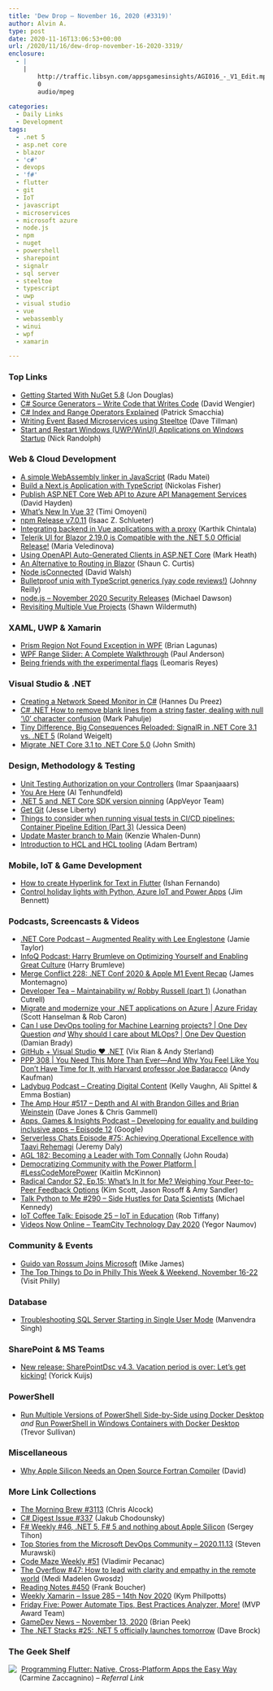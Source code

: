 ```yaml
---
title: 'Dew Drop – November 16, 2020 (#3319)'
author: Alvin A.
type: post
date: 2020-11-16T13:06:53+00:00
url: /2020/11/16/dew-drop-november-16-2020-3319/
enclosure:
  - |
    |
        http://traffic.libsyn.com/appsgamesinsights/AGI016_-_V1_Edit.mp3
        0
        audio/mpeg
        
categories:
  - Daily Links
  - Development
tags:
  - .net 5
  - asp.net core
  - blazor
  - 'c#'
  - devops
  - 'f#'
  - flutter
  - git
  - IoT
  - javascript
  - microservices
  - microsoft azure
  - node.js
  - npm
  - nuget
  - powershell
  - sharepoint
  - signalr
  - sql server
  - steeltoe
  - typescript
  - uwp
  - visual studio
  - vue
  - webassembly
  - winui
  - wpf
  - xamarin

---
```

### <a name="top"></a>Top Links

  * <a href="https://devblogs.microsoft.com/nuget/getting-started-with-nuget-5-8/?WT.mc_id=DOP-MVP-4025064" target="_blank" rel="noopener noreferrer">Getting Started With NuGet 5.8</a> (Jon Douglas)
  * <a href="http://www.youtube.com/watch?v=3YwwdoRg2F4" target="_blank" rel="noopener noreferrer">C# Source Generators &#8211; Write Code that Writes Code</a> (David Wengier)
  * <a href="https://blog.ndepend.com/c-index-and-range-operators-explained/" target="_blank" rel="noopener noreferrer">C# Index and Range Operators Explained</a> (Patrick Smacchia)
  * <a href="http://www.youtube.com/watch?v=Lk2TrvE5w8s" target="_blank" rel="noopener noreferrer">Writing Event Based Microservices using Steeltoe</a> (Dave Tillman)
  * <a href="http://feedproxy.google.com/~r/NicksNetTravels/~3/ShHkvF4K--8/" target="_blank" rel="noopener noreferrer">Start and Restart Windows (UWP/WinUI) Applications on Windows Startup</a> (Nick Randolph)



### <a name="web"></a>Web & Cloud Development

  * <a href="https://radu-matei.com/blog/a-simple-wasm-linker-js/" target="_blank" rel="noopener noreferrer">A simple WebAssembly linker in JavaScript</a> (Radu Matei)
  * <a href="https://developer.okta.com/blog/2020/11/13/nextjs-typescript" target="_blank" rel="noopener noreferrer">Build a Next.js Application with TypeScript</a> (Nickolas Fisher)
  * <a href="https://www.davidhayden.me:443/blog/publish-asp-net-core-web-api-to-azure-api-management-services" target="_blank" rel="noopener noreferrer">Publish ASP.NET Core Web API to Azure API Management Services</a> (David Hayden)
  * <a href="https://smashingmagazine.com/2020/11/new-vue3-update/" target="_blank" rel="noopener noreferrer">What’s New In Vue 3?</a> (Timi Omoyeni)
  * <a href="https://blog.npmjs.org/post/634699600731815936" target="_blank" rel="noopener noreferrer">npm Release v7.0.11</a> (Isaac Z. Schlueter)
  * <a href="https://coderethinked.com/integrating-backend-in-vue-applications-with-a-proxy/" target="_blank" rel="noopener noreferrer">Integrating backend in Vue applications with a proxy</a> (Karthik Chintala)
  * <a href="https://www.telerik.com/blogs/telerik-ui-for-blazor-2.19.0-is-compatible-with-the-.net-5.0-official-release!" target="_blank" rel="noopener noreferrer">Telerik UI for Blazor 2.19.0 is Compatible with the .NET 5.0 Official Release!</a> (Maria Veledinova)
  * <a href="https://markheath.net/post/openapi-autogen-aspnetcore" target="_blank" rel="noopener noreferrer">Using OpenAPI Auto-Generated Clients in ASP.NET Core</a> (Mark Heath)
  * <a href="https://www.codeproject.com/Articles/5286205/An-Alternative-to-Routing-in-Blazor-2" target="_blank" rel="noopener noreferrer">An Alternative to Routing in Blazor</a> (Shaun C. Curtis)
  * <a href="https://davidwalsh.name/node-isconnected" target="_blank" rel="noopener noreferrer">Node isConnected</a> (David Walsh)
  * <a href="http://blog.johnnyreilly.com/2020/11/bulletproof-uniq-with-typescript.html" target="_blank" rel="noopener noreferrer">Bulletproof uniq with TypeScript generics (yay code reviews!)</a> (Johnny Reilly)
  * <a href="https://nodejs.org/en/blog/vulnerability/november-2020-security-releases" target="_blank" rel="noopener noreferrer">node.js &#8211; November 2020 Security Releases</a> (Michael Dawson)
  * <a href="http://wildermuth.com/2020/11/15/Revisiting-Multiple-Vue-Projects" target="_blank" rel="noopener noreferrer">Revisiting Multiple Vue Projects</a> (Shawn Wildermuth)



### <a name="silverlight"></a>XAML, UWP & Xamarin

  * <a href="https://brianlagunas.com/prism-region-not-found-exception-in-wpf/" target="_blank" rel="noopener noreferrer">Prism Region Not Found Exception in WPF</a> (Brian Lagunas)
  * <a href="https://www.syncfusion.com/blogs/post/wpf-range-slider-a-complete-walkthrough.aspx" target="_blank" rel="noopener noreferrer">WPF Range Slider: A Complete Walkthrough</a> (Paul Anderson)
  * <a href="https://askxammy.com/being-friends-with-the-experimental-flags/" target="_blank" rel="noopener noreferrer">Being friends with the experimental flags</a> (Leomaris Reyes)



### <a name="dotnet"></a>Visual Studio & .NET

  * <a href="https://www.developer.com/net/csharp/creating-a-network-speed-monitor-in-c.html" target="_blank" rel="noopener noreferrer">Creating a Network Speed Monitor in C#</a> (Hannes Du Preez)
  * <a href="http://feedproxy.google.com/~r/MetadataConsulting/~3/JS8yIsPZG6w/CSharp-dotNet-How-to-remove-blank-lines-from-a-string-faster-dealing-with-null-character-confusion.html" target="_blank" rel="noopener noreferrer">C# .NET How to remove blank lines from a string faster, dealing with null &#8216;\0&#8217; character confusion</a> (Mark Pahulje)
  * <a href="https://weblogs.asp.net/rweigelt/tiny-difference-big-consequences-reloaded-signalr-in-net-core-3-1-vs-net-5?WT.mc_id=DOP-MVP-4025064" target="_blank" rel="noopener noreferrer">Tiny Difference, Big Consequences Reloaded: SignalR in .NET Core 3.1 vs. .NET 5</a> (Roland Weigelt)
  * <a href="https://solrevdev.com/2020/11/13/how-to-migrate-from-dotnet-core-31-to-dotnet-core-50.html" target="_blank" rel="noopener noreferrer">Migrate .NET Core 3.1 to .NET Core 5.0</a> (John Smith)



### <a name="design"></a>Design, Methodology & Testing

  * <a href="https://imar.spaanjaars.com/616/unit-testing-authorization-on-your-controllers" target="_blank" rel="noopener noreferrer">Unit Testing Authorization on your Controllers</a> (Imar Spaanjaaars)
  * <a href="https://www.simplethread.com/you-are-here/" target="_blank" rel="noopener noreferrer">You Are Here</a> (Al Tenhundfeld)
  * <a href="https://www.appveyor.com/blog/2020/11/14/dotnet-5-and-dotnet-core-sdk-version-pinning/" target="_blank" rel="noopener noreferrer">.NET 5 and .NET Core SDK version pinning</a> (AppVeyor Team)
  * <a href="http://feedproxy.google.com/~r/JesseLiberty-SilverlightGeek/~3/PpXXx4TA0Fk/" target="_blank" rel="noopener noreferrer">Get Git</a> (Jesse Liberty)
  * <a href="https://devblogs.microsoft.com/devops/things-to-consider-when-running-visual-tests-in-ci-cd-pipelines-container-pipeline-edition-part-3/?WT.mc_id=DOP-MVP-4025064" target="_blank" rel="noopener noreferrer">Things to consider when running visual tests in CI/CD pipelines: Container Pipeline Edition (Part 3)</a> (Jessica Deen)
  * <a href="https://knzwhalen.com/2020/11/15/update-master-branch-to-main/" target="_blank" rel="noopener noreferrer">Update Master branch to Main</a> (Kenzie Whalen-Dunn)
  * <a href="http://feedproxy.google.com/~r/OctopusDeploy/~3/C47qTNrfeEY/introduction-to-hcl-and-hcl-tooling" target="_blank" rel="noopener noreferrer">Introduction to HCL and HCL tooling</a> (Adam Bertram)



### <a name="mobile"></a>Mobile, IoT & Game Development

  * <a href="https://medium.com/codechai/how-to-create-hyperlink-for-text-in-flutter-ecf7d6019dfb?source=rss----fc8393e7239---4" target="_blank" rel="noopener noreferrer">How to create Hyperlink for Text in Flutter</a> (Ishan Fernando)
  * <a href="https://www.jimbobbennett.io/control-holiday-lights-with-python-azure-iot-and-power-apps/" target="_blank" rel="noopener noreferrer">Control holiday lights with Python, Azure IoT and Power Apps</a> (Jim Bennett)



### <a name="podcasts"></a>Podcasts, Screencasts & Videos

  * <a href="https://dotnetcore.show/episode-64-augmented-reality-with-lee-englestone/" target="_blank" rel="noopener noreferrer">.NET Core Podcast &#8211; Augmented Reality with Lee Englestone</a> (Jamie Taylor)
  * <a href="https://www.infoq.com/podcasts/great-culture-optimizing-yourself/?utm_campaign=infoq_content&utm_source=infoq&utm_medium=feed&utm_term=global" target="_blank" rel="noopener noreferrer">InfoQ Podcast: Harry Brumleve on Optimizing Yourself and Enabling Great Culture</a> (Harry Brumleve)
  * <a href="http://www.mergeconflict.fm/228" target="_blank" rel="noopener noreferrer">Merge Conflict 228: .NET Conf 2020 & Apple M1 Event Recap</a> (James Montemagno)
  * <a href="https://developertea.simplecast.com/episodes/maintainability-w-robby-russell-part-1-3zJ_LD_Z" target="_blank" rel="noopener noreferrer">Developer Tea &#8211; Maintainability w/ Robby Russell (part 1)</a> (Jonathan Cutrell)
  * <a href="https://channel9.msdn.com/Shows/Azure-Friday/Migrate-and-modernize-your-NET-applications-on-Azure?WT.mc_id=DOP-MVP-4025064" target="_blank" rel="noopener noreferrer">Migrate and modernize your .NET applications on Azure | Azure Friday</a> (Scott Hanselman & Rob Caron)
  * <a href="http://www.youtube.com/watch?v=4xEllY41XHI" target="_blank" rel="noopener noreferrer">Can I use DevOps tooling for Machine Learning projects? | One Dev Question</a> _and_ <a href="http://www.youtube.com/watch?v=GrD9laALZJc" target="_blank" rel="noopener noreferrer">Why should I care about MLOps? | One Dev Question</a> (Damian Brady)
  * <a href="http://www.youtube.com/watch?v=YqeIuTYdX4c" target="_blank" rel="noopener noreferrer">GitHub + Visual Studio ❤ .NET</a> (Vix Rian & Andy Sterland)
  * <a href="https://peopleandprojectspodcast.libsyn.com/ppp-308-you-need-this-more-than-everand-why-you-feel-like-you-dont-have-time-for-it-with-harvard-professor-joe-badaracco" target="_blank" rel="noopener noreferrer">PPP 308 | You Need This More Than Ever—And Why You Feel Like You Don’t Have Time for It, with Harvard professor Joe Badaracco</a> (Andy Kaufman)
  * <a href="https://www.ladybug.dev/episodes/creating-digital-content" target="_blank" rel="noopener noreferrer">Ladybug Podcast &#8211; Creating Digital Content</a> (Kelly Vaughn, Ali Spittel & Emma Bostian)
  * <a href="http://feedproxy.google.com/~r/TheAmpHour/~3/QRPKf0zUEug/" target="_blank" rel="noopener noreferrer">The Amp Hour #517 – Depth and AI with Brandon Gilles and Brian Weinstein</a> (Dave Jones & Chris Gammell)
  * <a href="http://traffic.libsyn.com/appsgamesinsights/AGI016_-_V1_Edit.mp3" target="_blank" rel="noopener noreferrer">Apps, Games & Insights Podcast &#8211; Developing for equality and building inclusive apps &#8211; Episode 12</a> (Google)
  * <a href="https://share.transistor.fm/s/c23d56d8" target="_blank" rel="noopener noreferrer">Serverless Chats Episode #75: Achieving Operational Excellence with Taavi Rehemagi</a> (Jeremy Daly)
  * <a href="https://www.ageekleader.com/agl-182-becoming-a-leader-with-tom-connally/" target="_blank" rel="noopener noreferrer">AGL 182: Becoming a Leader with Tom Connally</a> (John Rouda)
  * <a href="https://channel9.msdn.com/Shows/Less-Code-More-Power/Democratizing-Community-with-the-Power-Platform?WT.mc_id=DOP-MVP-4025064" target="_blank" rel="noopener noreferrer">Democratizing Community with the Power Platform | #LessCodeMorePower</a> (Kaitlin McKinnon)
  * <a href="https://www.radicalcandor.com/podcast/peer-to-peer-feedback/" target="_blank" rel="noopener noreferrer">Radical Candor S2, Ep.15: What&#8217;s In It for Me? Weighing Your Peer-to-Peer Feedback Options</a> (Kim Scott, Jason Rosoff & Amy Sandler)
  * <a href="https://talkpython.fm/episodes/show/290/side-hustles-for-data-scientists" target="_blank" rel="noopener noreferrer">Talk Python to Me #290 &#8211; Side Hustles for Data Scientists</a> (Michael Kennedy)
  * <a href="https://robtiffany.com/iot-coffee-talk-episode-25-iot-in-education/" target="_blank" rel="noopener noreferrer">IoT Coffee Talk: Episode 25 – IoT in Education</a> (Rob Tiffany)
  * <a href="https://blog.jetbrains.com/teamcity/2020/11/videos-now-online-teamcity-technology-day-2020/" target="_blank" rel="noopener noreferrer">Videos Now Online – TeamCity Technology Day 2020</a> (Yegor Naumov)



### <a name="events"></a>Community & Events

  * <a href="http://www.i-programmer.info/news/216-python/14144-guido-van-rossum-joins-microsoft.html" target="_blank" rel="noopener noreferrer">Guido van Rossum Joins Microsoft</a> (Mike James)
  * <a href="https://www.uwishunu.com/2020/11/the-top-things-to-do-in-philly-this-week-weekend-november-16-22/" target="_blank" rel="noopener noreferrer">The Top Things to Do in Philly This Week & Weekend, November 16-22</a> (Visit Philly)



### <a name="sql"></a>Database

  * <a href="http://feedproxy.google.com/~r/MSSQLTips-LatestSqlServerTips/~3/CyUAOCf3Dw0/" target="_blank" rel="noopener noreferrer">Troubleshooting SQL Server Starting in Single User Mode</a> (Manvendra Singh)



### <a name="sp"></a>SharePoint & MS Teams

  * <a href="https://techcommunity.microsoft.com/t5/sharepointdsc/new-release-sharepointdsc-v4-3-vacation-period-is-over-let-s-get/ba-p/1736856?WT.mc_id=DOP-MVP-4025064" target="_blank" rel="noopener noreferrer">New release: SharePointDsc v4.3. Vacation period is over: Let&#8217;s get kicking!</a> (Yorick Kuijs)



### <a name="ps"></a>PowerShell

  * <a href="https://trevorsullivan.net/2020/11/13/run-multiple-versions-of-powershell-side-by-side-using-docker-desktop/" target="_blank" rel="noopener noreferrer">Run Multiple Versions of PowerShell Side-by-Side using Docker Desktop</a> _and_ <a href="https://trevorsullivan.net/2020/11/15/run-powershell-in-windows-containers-with-docker-desktop/" target="_blank" rel="noopener noreferrer">Run PowerShell in Windows Containers with Docker Desktop</a> (Trevor Sullivan)



### <a name="misc"></a>Miscellaneous

  * <a href="http://rss.slashdot.org/~r/Slashdot/slashdot/~3/AY5iwDOY0Xg/why-apple-silicon-needs-an-open-source-fortran-compiler" target="_blank" rel="noopener noreferrer">Why Apple Silicon Needs an Open Source Fortran Compiler</a> (David)



### <a name="links"></a>More Link Collections

  * <a href="http://feedproxy.google.com/~r/ReflectivePerspective/~3/ehzTa81RlhY/" target="_blank" rel="noopener noreferrer">The Morning Brew #3113</a> (Chris Alcock)
  * <a href="http://feedproxy.google.com/~r/digest-csharp/~3/bEDDmRjA2ys/337" target="_blank" rel="noopener noreferrer">C# Digest Issue #337</a> (Jakub Chodounsky)
  * <a href="https://sergeytihon.com/2020/11/14/f-weekly-46-net-5-f-5-and-nothing-about-apple-silicon/" target="_blank" rel="noopener noreferrer">F# Weekly #46, .NET 5, F# 5 and nothing about Apple Silicon</a> (Sergey Tihon)
  * <a href="https://devblogs.microsoft.com/devops/top-stories-from-the-microsoft-devops-community-2020-11-13/?WT.mc_id=DOP-MVP-4025064" target="_blank" rel="noopener noreferrer">Top Stories from the Microsoft DevOps Community – 2020.11.13</a> (Steven Murawski)
  * <a href="https://code-maze.com/code-maze-weekly-51/" target="_blank" rel="noopener noreferrer">Code Maze Weekly #51</a> (Vladimir Pecanac)
  * <a href="https://stackoverflow.blog/2020/11/13/the-overflow-47-how-to-lead-with-clarity-and-empathy-in-the-remote-world/" target="_blank" rel="noopener noreferrer">The Overflow #47: How to lead with clarity and empathy in the remote world</a> (Medi Madelen Gwosdz)
  * <a href="http://www.frankysnotes.com/2020/11/reading-notes-450.html" target="_blank" rel="noopener noreferrer">Reading Notes #450</a> (Frank Boucher)
  * <a href="http://weeklyxamarin.com/issues/285" target="_blank" rel="noopener noreferrer">Weekly Xamarin &#8211; Issue 285 &#8211; 14th Nov 2020</a> (Kym Phillpotts)
  * <a href="https://techcommunity.microsoft.com/t5/microsoft-mvp-award-program-blog/friday-five-power-automate-tips-best-practices-analyzer-more/ba-p/1862131?WT.mc_id=DOP-MVP-4025064" target="_blank" rel="noopener noreferrer">Friday Five: Power Automate Tips, Best Practices Analyzer, More!</a> (MVP Award Team)
  * <a href="https://brianpeek.com/gamedev-news-november-13-2020/" target="_blank" rel="noopener noreferrer">GameDev News &#8211; November 13, 2020</a> (Brian Peek)
  * <a href="https://daveabrock.com/2020/11/13/dotnet-stacks-25" target="_blank" rel="noopener noreferrer">The .NET Stacks #25: .NET 5 officially launches tomorrow</a> (Dave Brock)



### <a name="shelf"></a>The Geek Shelf

<a href="https://www.amazon.com/dp/1680506951/?tag=amavin-20" target="_blank" rel="noopener noreferrer"><img decoding="async" align="left" style="margin: 0px 5px 10px 0px; border: 0px currentcolor; border-image: none; float: left; display: inline; background-image: none;" src="https://m.media-amazon.com/images/I/417lSNgU0TL._SS135_.jpg" border="0" /></a>&nbsp;<a href="https://www.amazon.com/dp/1680506951/?tag=amavin-20" target="_blank" rel="noopener noreferrer">Programming Flutter: Native, Cross-Platform Apps the Easy Way</a> (Carmine Zaccagnino) _&#8211; Referral Link_